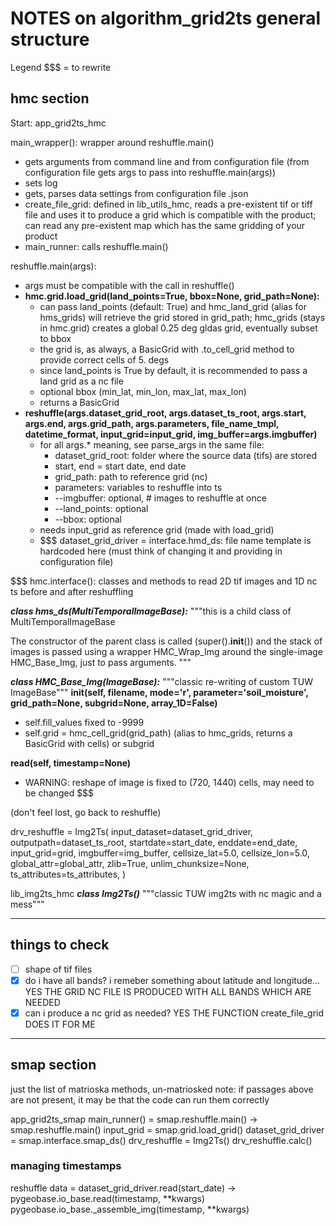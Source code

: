 # NOTES on algorithm_grid2ts general structure

Legend
$$$ = to rewrite

## hmc section
Start: app_grid2ts_hmc

main_wrapper(): wrapper around reshuffle.main()
- gets arguments from command line and from configuration file (from configuration file gets args to pass into reshuffle.main(args))
- sets log
- gets, parses data settings from configuration file .json
- create_file_grid: defined in lib_utils_hmc, reads a pre-existent tif or tiff file and uses it to produce a grid which is compatible with the product; can read any pre-existent map which has the same gridding of your product
- main_runner: calls reshuffle.main()

reshuffle.main(args):
- args must be compatible with the call in reshuffle()
- **hmc.grid.load_grid(land_points=True, bbox=None, grid_path=None):**
  - can pass land_points (default: True) and hmc_land_grid (alias for hms_grids) will retrieve the grid stored in grid_path; hmc_grids (stays in hmc.grid) creates a global 0.25 deg gldas grid, eventually subset to bbox
  - the grid is, as always, a BasicGrid with .to_cell_grid method to provide correct cells of 5. degs
  - since land_points is True by default, it is recommended to pass a land grid as a nc file 
  - optional bbox (min_lat, min_lon, max_lat, max_lon)
  - returns a BasicGrid 
- **reshuffle(args.dataset_grid_root, args.dataset_ts_root, args.start, args.end, args.grid_path, args.parameters, file_name_tmpl, datetime_format, input_grid=input_grid, img_buffer=args.imgbuffer)**
  - for all args.* meaning, see parse_args in the same file:
    - dataset_grid_root: folder where the source data (tifs) are stored
    - start, end = start date, end date
    - grid_path: path to reference grid (nc)
    - parameters: variables to reshuffle into ts
    - --imgbuffer: optional, # images to reshuffle at once
    - --land_points: optional
    - --bbox: optional
  - needs input_grid as reference grid (made with load_grid)
  - $$$ dataset_grid_driver = interface.hmd_ds: file name template is hardcoded here (must think of changing it and providing in configuration file)

$$$
hmc.interface():
classes and methods to read 2D tif images and 1D nc ts before and after reshuffling

**_class hms_ds(MultiTemporalImageBase):_**
"""this is a child class of MultiTemporalImageBase

The constructor of the parent class is called (super().__init__()) and the stack of images is passed using a wrapper HMC_Wrap_Img around the single-image HMC_Base_Img, just to pass arguments.
"""

**_class HMC_Base_Img(ImageBase):_**
"""classic re-writing of custom TUW ImageBase"""
**__init__(self,
filename, mode='r', parameter='soil_moisture', grid_path=None, subgrid=None, array_1D=False)**
- self.fill_values fixed to -9999
- self.grid = hmc_cell_grid(grid_path) (alias to hmc_grids, returns a BasicGrid with cells) or subgrid

**read(self, timestamp=None)**
- WARNING: reshape of image is fixed to (720, 1440) cells, may need to be changed
$$$

(don't feel lost, go back to reshuffle)

drv_reshuffle = Img2Ts(
        input_dataset=dataset_grid_driver,
        outputpath=dataset_ts_root,
        startdate=start_date,
        enddate=end_date,
        input_grid=grid,
        imgbuffer=img_buffer,
        cellsize_lat=5.0,
        cellsize_lon=5.0,
        global_attr=global_attr,
        zlib=True,
        unlim_chunksize=None,
        ts_attributes=ts_attributes,
)

lib_img2ts_hmc
**_class Img2Ts()_**
"""classic TUW img2ts with nc magic and a mess"""

---

## things to check
- [ ] shape of tif files
- [x] do i have all bands? i remeber something about latitude and longitude... YES THE GRID NC FILE IS PRODUCED WITH ALL BANDS WHICH ARE NEEDED
- [x] can i produce a nc grid as needed? YES THE FUNCTION create_file_grid DOES IT FOR ME

---

## smap section
just the list of matrioska methods, un-matriosked
note: if passages above are not present, it may be that the code can run them correctly

app_grid2ts_smap
    main_runner() = smap.reshuffle.main()
-> smap.reshuffle.main()
    input_grid = smap.grid.load_grid()
    dataset_grid_driver = smap.interface.smap_ds()
    drv_reshuffle = Img2Ts()
    drv_reshuffle.calc()


### managing timestamps
reshuffle
    data = dataset_grid_driver.read(start_date)
-> pygeobase.io_base.read(timestamp, **kwargs)
    pygeobase.io_base._assemble_img(timestamp, **kwargs)
    